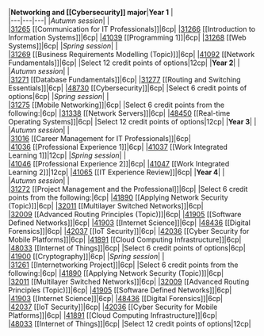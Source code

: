 
|**Networking and [[Cybersecurity]] major**|**Year 1**   |  
|---|---|---|
|_Autumn session_|   |  
|[31265](https://handbook.uts.edu.au/subjects/31265.html) [[Communication for IT Professionals]]|6cp|
|[31266](https://handbook.uts.edu.au/subjects/31266.html) [[Introduction to Information Systems]]|6cp|
|[41039](https://handbook.uts.edu.au/subjects/41039.html) [[Programming 1]]|6cp|
|[31268](https://handbook.uts.edu.au/subjects/31268.html) [[Web Systems]]|6cp|
|_Spring session_|   |   
|[31269](https://handbook.uts.edu.au/subjects/31269.html) [[Business Requirements Modelling (Topic)]]|6cp|
|[41092](https://handbook.uts.edu.au/subjects/41092.html) [[Network Fundamentals]]|6cp|
|Select 12 credit points of options|12cp|
|**Year 2**|   |   
|_Autumn session_|   |   
|[31271](https://handbook.uts.edu.au/subjects/31271.html) [[Database Fundamentals]]|6cp|
|[31277](https://handbook.uts.edu.au/subjects/31277.html) [[Routing and Switching Essentials]]|6cp|
|[48730](https://handbook.uts.edu.au/subjects/48730.html) [[Cybersecurity]]|6cp|
|Select 6 credit points of options|6cp|
|_Spring session_|   |   
|[31275](https://handbook.uts.edu.au/subjects/31275.html) [[Mobile Networking]]|6cp|
|Select 6 credit points from the following:|6cp|
|[31338](https://handbook.uts.edu.au/subjects/31338.html) [[Network Servers]]|6cp|
|[48450](https://handbook.uts.edu.au/subjects/48450.html) [[Real-time Operating Systems]]|6cp|
|Select 12 credit points of options|12cp|
|**Year 3**|   |   
|_Autumn session_|   |   
|[31016](https://handbook.uts.edu.au/subjects/31016.html) [[Career Management for IT Professionals]]|6cp|
|[41036](https://handbook.uts.edu.au/subjects/41036.html) [[Professional Experience 1]]|6cp|
|[41037](https://handbook.uts.edu.au/subjects/41037.html) [[Work Integrated Learning 1]]|12cp|
|_Spring session_|   |   
|[41046](https://handbook.uts.edu.au/subjects/41046.html) [[Professional Experience 2]]|6cp|
|[41047](https://handbook.uts.edu.au/subjects/41047.html) [[Work Integrated Learning 2]]|12cp|
|[41065](https://handbook.uts.edu.au/subjects/41065.html) [[IT Experience Review]]|6cp|
|**Year 4**|   |   
|_Autumn session_|   |   
|[31272](https://handbook.uts.edu.au/subjects/31272.html) [[Project Management and the Professional]]|6cp|
|Select 6 credit points from the following:|6cp|
|[41890](https://handbook.uts.edu.au/subjects/41890.html) [[Applying Network Security (Topic)]]|6cp|
|[32011](https://handbook.uts.edu.au/subjects/32011.html) [[Multilayer Switched Networks]]|6cp|
|[32009](https://handbook.uts.edu.au/subjects/32009.html) [[Advanced Routing Principles (Topic)]]|6cp|
|[41905](https://handbook.uts.edu.au/subjects/41905.html) [[Software Defined Networks]]|6cp|
|[41903](https://handbook.uts.edu.au/subjects/41903.html) [[Internet Science]]|6cp|
|[48436](https://handbook.uts.edu.au/subjects/48436.html) [[Digital Forensics]]|6cp|
|[42037](https://handbook.uts.edu.au/subjects/42037.html) [[IoT Security]]|6cp|
|[42036](https://handbook.uts.edu.au/subjects/42036.html) [[Cyber Security for Mobile Platforms]]|6cp|
|[41891](https://handbook.uts.edu.au/subjects/41891.html) [[Cloud Computing Infrastructure]]|6cp|
|[48033](https://handbook.uts.edu.au/subjects/48033.html) [[Internet of Things]]|6cp|
|Select 6 credit points of options|6cp|
|[41900](https://handbook.uts.edu.au/subjects/41900.html) [[Cryptography]]|6cp|
|_Spring session_|   |   
|[31261](https://handbook.uts.edu.au/subjects/31261.html) [[Internetworking Project]]|6cp|
|Select 6 credit points from the following:|6cp|
|[41890](https://handbook.uts.edu.au/subjects/41890.html) [[Applying Network Security (Topic)]]|6cp|
|[32011](https://handbook.uts.edu.au/subjects/32011.html) [[Multilayer Switched Networks]]|6cp|
|[32009](https://handbook.uts.edu.au/subjects/32009.html) [[Advanced Routing Principles (Topic)]]|6cp|
|[41905](https://handbook.uts.edu.au/subjects/41905.html) [[Software Defined Networks]]|6cp|
|[41903](https://handbook.uts.edu.au/subjects/41903.html) [[Internet Science]]|6cp|
|[48436](https://handbook.uts.edu.au/subjects/48436.html) [[Digital Forensics]]|6cp|
|[42037](https://handbook.uts.edu.au/subjects/42037.html) [[IoT Security]]|6cp|
|[42036](https://handbook.uts.edu.au/subjects/42036.html) [[Cyber Security for Mobile Platforms]]|6cp|
|[41891](https://handbook.uts.edu.au/subjects/41891.html) [[Cloud Computing Infrastructure]]|6cp|
|[48033](https://handbook.uts.edu.au/subjects/48033.html) [[Internet of Things]]|6cp|
|Select 12 credit points of options|12cp|
 